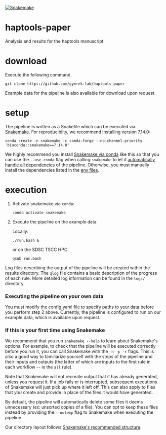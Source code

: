 [![Snakemake](https://img.shields.io/badge/snakemake-≥7.14.0-brightgreen.svg?style=flat-square)](https://snakemake.bitbucket.io)

# haptools-paper
Analysis and results for the haptools manuscript

# download
Execute the following command.
```
git clone https://github.com/gymrek-lab/haptools-paper
```
Example data for the pipeline is also available for download upon request.

# setup
The pipeline is written as a Snakefile which can be executed via [Snakemake](https://snakemake.readthedocs.io). For reproduciblity, we recommend installing version 7.14.0:
```
conda create -n snakemake -c conda-forge --no-channel-priority 'bioconda::snakemake==7.14.0'
```
We highly recommend you install [Snakemake via conda](https://snakemake.readthedocs.io/en/stable/getting_started/installation.html#installation-via-conda) like this so that you can use the `--use-conda` flag when calling `snakemake` to let it [automatically handle all dependencies](https://snakemake.readthedocs.io/en/stable/snakefiles/deployment.html#integrated-package-management) of the pipeline. Otherwise, you must manually install the dependencies listed in the [env files](workflow/envs/).

# execution
1. Activate snakemake via `conda`:
    ```
    conda activate snakemake
    ```
2. Execute the pipeline on the example data

    Locally:
    ```
    ./run.bash &
    ```

    or on the SDSC TSCC HPC:
    ```
    qsub run.bash
    ```

Log files describing the output of the pipeline will be created within the results directory. The `qlog` file contains a basic description of the progress of each rule. More detailed log information can be found in the `logs/` directory.

### Executing the pipeline on your own data
You must modify [the config.yaml file](config/config.yaml) to specify paths to your data before you perform step 2 above. Currently, the pipeline is configured to run on our example data, which is available upon request.

### If this is your first time using Snakemake
We recommend that you run `snakemake --help` to learn about Snakemake's options. For example, to check that the pipeline will be executed correctly before you run it, you can call Snakemake with the `-n -p -r` flags. This is also a good way to familiarize yourself with the steps of the pipeline and their inputs and outputs (the latter of which are inputs to the first rule in each workflow -- ie the `all` rule).

Note that Snakemake will not recreate output that it has already generated, unless you request it. If a job fails or is interrupted, subsequent executions of Snakemake will just pick up where it left off. This can also apply to files that *you* create and provide in place of the files it would have generated.

By default, the pipeline will automatically delete some files it deems unnecessary (ex: unsorted copies of a file). You can opt to keep these files instead by providing the `--notemp` flag to Snakemake when executing the pipeline.

Our directory layout follows [Snakemake's recommended structure](https://snakemake.readthedocs.io/en/stable/snakefiles/deployment.html#distribution-and-reproducibility).
